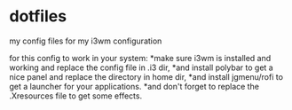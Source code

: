 # dotfiles
my config files for my i3wm configuration

for this config to work in your system:
*make sure i3wm is installed and working
and replace the config file in .i3 dir,
*and install polybar to get a nice panel
and replace the directory in home dir,
*and install jgmenu/rofi to get a launcher
for your applications.
*and don't forget to replace the .Xresources
file to get some effects.


